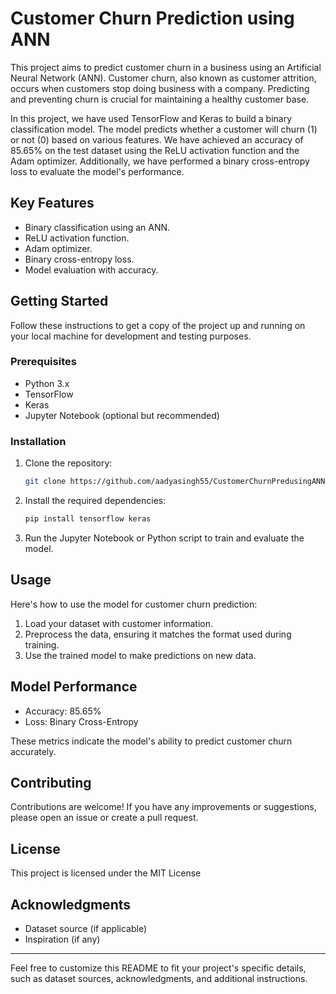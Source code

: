 
# Customer Churn Prediction using ANN

This project aims to predict customer churn in a business using an Artificial Neural Network (ANN). Customer churn, also known as customer attrition, occurs when customers stop doing business with a company. Predicting and preventing churn is crucial for maintaining a healthy customer base.

In this project, we have used TensorFlow and Keras to build a binary classification model. The model predicts whether a customer will churn (1) or not (0) based on various features. We have achieved an accuracy of 85.65% on the test dataset using the ReLU activation function and the Adam optimizer. Additionally, we have performed a binary cross-entropy loss to evaluate the model's performance.

## Key Features

- Binary classification using an ANN.
- ReLU activation function.
- Adam optimizer.
- Binary cross-entropy loss.
- Model evaluation with accuracy.

## Getting Started

Follow these instructions to get a copy of the project up and running on your local machine for development and testing purposes.

### Prerequisites

- Python 3.x
- TensorFlow
- Keras
- Jupyter Notebook (optional but recommended)

### Installation

1. Clone the repository:

   ```bash
   git clone https://github.com/aadyasingh55/CustomerChurnPredusingANN/edit/main/notebook8ad570467f.ipynb
   ```

2. Install the required dependencies:

   ```bash
   pip install tensorflow keras
   ```

3. Run the Jupyter Notebook or Python script to train and evaluate the model.

## Usage

Here's how to use the model for customer churn prediction:

1. Load your dataset with customer information.
2. Preprocess the data, ensuring it matches the format used during training.
3. Use the trained model to make predictions on new data.

## Model Performance

- Accuracy: 85.65%
- Loss: Binary Cross-Entropy

These metrics indicate the model's ability to predict customer churn accurately.

## Contributing

Contributions are welcome! If you have any improvements or suggestions, please open an issue or create a pull request.

## License

This project is licensed under the MIT License 

## Acknowledgments

- Dataset source (if applicable)
- Inspiration (if any)

---

Feel free to customize this README to fit your project's specific details, such as dataset sources, acknowledgments, and additional instructions.
